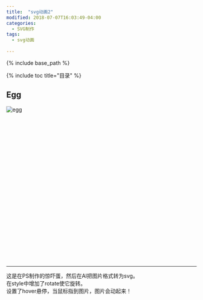 ```yaml
---
title:  "svg动画2"
modified: 2018-07-07T16:03:49-04:00
categories: 
  - SVG制作
tags:
  - svg动画
  
---
```


{% include base_path %}

{% include toc title="目录" %}

## Egg

<head>
  <meta charset="UTF-8">
  <style>

	.flipper-object {
	  position: absolute;
	  transition: transform 5s;
	  transform-style: perserve-sd; 
	}
	.flipper:hover .flipper-vertical {
	    transform: rotateX(360deg) rotateY(-360deg) scaleX(1) scaleY(1) translateX(-180px) translateY(-166px) scale(2);
	    }	
   	    
  </style>
</head>

<body>
<div class="flipper">
    <span class="flipper-object flipper-vertical">
       <span class="panel front"><img src="https://gitee.com/NFUNM071/minimal-mistakes/raw/master/images/egg.svg" alt="egg"></span>
       <span class="panel back"></span>
       <!--![egg](https://gitee.com/NFUNM071/minimal-mistakes/raw/master/images/egg.svg)-->
    </span>
<br>
<br>
<br>
<br>
<br>
<br>
<br>
<br>
<br>
<br>
<br>
<br>
<br>
<br>
<br>
<br>
<br>
<br>
<br>
<br>
<br>
<br>
<br>
<br>
</div>
</body>

***
这是在PS制作的惊吓蛋，然后在AI把图片格式转为svg。
<br>
在style中增加了rotate使它旋转。
<br>
设置了hover悬停，当鼠标指到图片，图片会动起来！